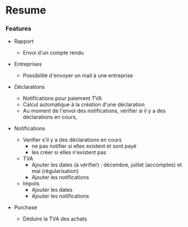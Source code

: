 # Resume

### Features

- Rapport
    - Envoi d'un compte rendu
    
- Entreprises
    - Possibilité d'envoyer un mail à une entreprise
    
- Déclarations
    - Notifications pour paiement TVA 
    - Calcul automatique à la création d'une déclaration
    - Au moment de l'envoi des notifications, vérifier si il y a des déclarations en cours,

- Notifications
    - Verifier s'il y a des déclarations en cours
        - ne pas notifier si elles existent et sont payé
        - les créer si elles n'existent pas
    - TVA
        - Ajouter les dates (à vérifier) : décembre, juillet (accomptes) et mai (régularisation)
        - Ajouter les notifications
    - Impots
        - Ajouter les dates
        - Ajouter les notifications

- Purchase
    - Déduire la TVA des achats
